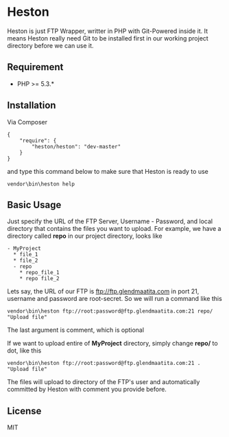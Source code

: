 Heston
=========
Heston is just FTP Wrapper, writter in PHP with Git-Powered inside it. It means Heston really need Git to be installed first in our working project directory before we can use it. 

Requirement
-----------
* PHP >= 5.3.*

Installation
------------
Via Composer

    {
        "require": {
            "heston/heston": "dev-master"
        }
    }

and type this command below to make sure that Heston is ready to use

    vendor\bin\heston help
    
Basic Usage
-----------
Just specify the URL of the FTP Server, Username - Password, and local directory that contains the files you want to upload. For example, we have a directory called **repo** in our project directory, looks like 

    - MyProject
      * file_1
      * file_2
      - repo
        * repo_file_1
        * repo file_2

Lets say, the URL of our FTP is ftp://ftp.glendmaatita.com in port 21, username and password are root-secret. So we will run a command like this

    vendor\bin\heston ftp://root:password@ftp.glendmaatita.com:21 repo/ "Upload file"
    
The last argument is comment, which is optional

If we want to upload entire of **MyProject** directory, simply change **repo/** to dot, like this
    
    vendor\bin\heston ftp://root:password@ftp.glendmaatita.com:21 . "Upload file"

The files will upload to directory of the FTP's user and automatically committed by Heston with comment you provide before.

License
----

MIT 
    